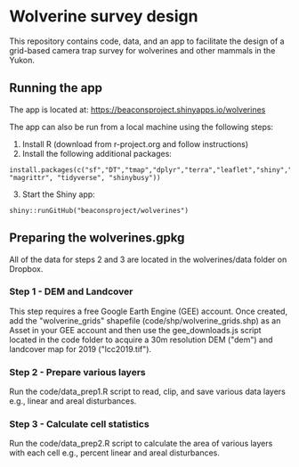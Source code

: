 # Wolverine survey design

This repository contains code, data, and an app to facilitate the design of a grid-based camera trap survey for wolverines and other mammals in the Yukon.


## Running the app

The app is located at: https://beaconsproject.shinyapps.io/wolverines

The app can also be run from a local machine using the following steps:

  1. Install R (download from r-project.org and follow instructions)
  2. Install the following additional packages:

    install.packages(c("sf","DT","tmap","dplyr","terra","leaflet","shiny","shinydashboard", "magrittr", "tidyverse", "shinybusy"))

  3. Start the Shiny app:

    shiny::runGitHub("beaconsproject/wolverines")


## Preparing the wolverines.gpkg

All of the data for steps 2 and 3 are located in the wolverines/data folder on Dropbox.

### Step 1 - DEM and Landcover

This step requires a free Google Earth Engine (GEE) account. Once created, add the "wolverine_grids" shapefile (code/shp/wolverine_grids.shp) as an Asset in your GEE account and then use the gee_downloads.js script located in the code folder to acquire a 30m resolution DEM ("dem") and landcover map for 2019 ("lcc2019.tif").

### Step 2 - Prepare various layers

Run the code/data_prep1.R script to read, clip, and save various data layers e.g., linear and areal disturbances.

### Step 3 - Calculate cell statistics

Run the code/data_prep2.R script to calculate the area of various layers with each cell e.g., percent linear and areal disturbances.
